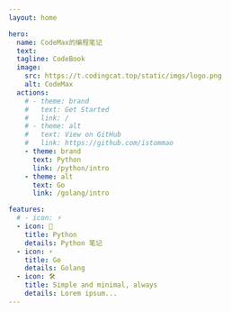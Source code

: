 ```yaml
---
layout: home

hero:
  name: CodeMax的编程笔记
  text: 
  tagline: CodeBook
  image:
    src: https://t.codingcat.top/static/imgs/logo.png
    alt: CodeMax
  actions:
    # - theme: brand
    #   text: Get Started
    #   link: /
    # - theme: alt
    #   text: View on GitHub
    #   link: https://github.com/istommao
    - theme: brand
      text: Python
      link: /python/intro
    - theme: alt
      text: Go
      link: /golang/intro

features:
  # - icon: ⚡️
  - icon: 🐍
    title: Python
    details: Python 笔记
  - icon: ⚡️
    title: Go
    details: Golang
  - icon: 🛠️
    title: Simple and minimal, always
    details: Lorem ipsum...
---
```

